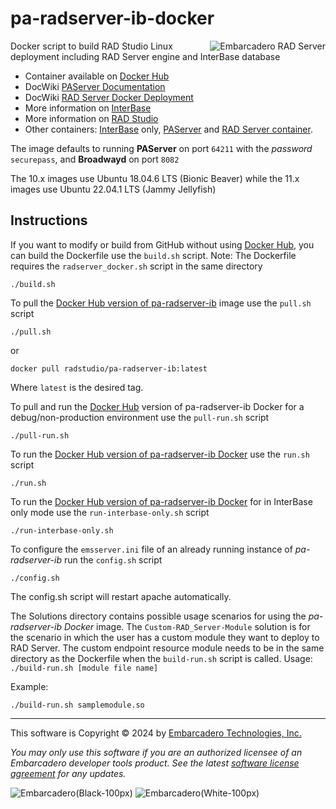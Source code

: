 # pa-radserver-ib-docker
<a href="https://www.embarcadero.com/products/rad-server"><img alt="Embarcadero RAD Server" src="https://user-images.githubusercontent.com/821930/228645955-70692390-f3e0-4f15-937e-7935725b3684.png" align="right"></a>
Docker script to build RAD Studio Linux deployment including RAD Server engine and InterBase database

- Container available on [Docker Hub](https://hub.docker.com/r/radstudio/pa-radserver-ib)
- DocWiki [PAServer Documentation](http://docwiki.embarcadero.com/RADStudio/en/PAServer,_the_Platform_Assistant_Server_Application)
- DocWiki [RAD Server Docker Deployment](https://docwiki.embarcadero.com/RADStudio/en/RAD_Server_Docker_Deployment)
- More information on [InterBase](https://docwiki.embarcadero.com/InterBase/2017/en)
- More information on [RAD Studio](https://www.embarcadero.com/products/rad-studio)
- Other containers: [InterBase](https://github.com/Embarcadero/InterBase-Docker) only, [PAServer](https://github.com/Embarcadero/paserver-docker) and [RAD Server container](https://github.com/Embarcadero/pa-radserver-docker).

The image defaults to running **PAServer** on port `64211` with the _password_ `securepass`, and **Broadwayd** on port `8082`

The 10.x images use Ubuntu 18.04.6 LTS (Bionic Beaver) while the 11.x images use Ubuntu 22.04.1 LTS (Jammy Jellyfish)

## Instructions

If you want to modify or build from GitHub without using [Docker Hub](https://hub.docker.com/r/radstudio/pa-radserver-ib), you can build the Dockerfile use the `build.sh` script. Note: The Dockerfile requires the `radserver_docker.sh` script in the same directory
```
./build.sh 
```

To pull the [Docker Hub version of pa-radserver-ib](https://hub.docker.com/r/radstudio/pa-radserver-ib) image use the `pull.sh` script
```
./pull.sh
```
or
```
docker pull radstudio/pa-radserver-ib:latest
```
Where `latest` is the desired tag.

To pull and run the [Docker Hub](https://hub.docker.com/r/radstudio/pa-radserver-ib) version of pa-radserver-ib Docker for a debug/non-production environment use the `pull-run.sh` script
```
./pull-run.sh
```

To run the [Docker Hub version of pa-radserver-ib Docker](https://hub.docker.com/r/radstudio/pa-radserver-ib) use the `run.sh` script
```
./run.sh
```

To run the [Docker Hub version of pa-radserver-ib Docker](https://hub.docker.com/r/radstudio/pa-radserver-ib) for in InterBase only mode use the `run-interbase-only.sh` script
```
./run-interbase-only.sh
```

To configure the `emsserver.ini` file of an already running instance of *pa-radserver-ib* run the `config.sh` script
```
./config.sh
```
The config.sh script will restart apache automatically. 

The Solutions directory contains possible usage scenarios for using the *pa-radserver-ib Docker* image. 
The `Custom-RAD_Server-Module` solution is for the scenario in which the user has a custom module they want to deploy to RAD Server. The custom endpoint resource module needs to be in the same directory as the Dockerfile when the `build-run.sh` script is called. 
Usage: `./build-run.sh [module file name]`

Example:
```
./build-run.sh samplemodule.so
```
--- 

This software is Copyright &copy; 2024 by [Embarcadero Technologies, Inc.](https://www.embarcadero.com/)

_You may only use this software if you are an authorized licensee of an Embarcadero developer tools product. See the latest [software license agreement](https://www.embarcadero.com/products/rad-studio/rad-studio-eula) for any updates._

![Embarcadero(Black-100px)](https://user-images.githubusercontent.com/821930/211648635-c0db6930-120c-4456-a7ea-dc7612f01451.png#gh-light-mode-only)
![Embarcadero(White-100px)](https://user-images.githubusercontent.com/821930/211649057-7f1f1f07-a79f-44d4-8fc1-87c819386ec6.png#gh-dark-mode-only)
